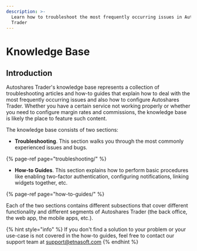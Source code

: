 ```yaml
---
description: >-
  Learn how to troubleshoot the most frequently occurring issues in Autoshares
  Trader
---
```


# Knowledge Base

## Introduction

Autoshares Trader's knowledge base represents a collection of troubleshooting articles and how-to guides that explain how to deal with the most frequently occurring issues and also how to configure Autoshares Trader. Whether you have a certain service not working properly or whether you need to configure margin rates and commissions, the knowledge base is likely the place to feature such content.

The knowledge base consists of two sections:

* **Troubleshooting**. This section walks you through the most commonly experienced issues and bugs.

{% page-ref page="troubleshooting/" %}

* **How-to Guides**. This section explains how to perform basic procedures like enabling two-factor authentication, configuring notifications, linking widgets together, etc.

{% page-ref page="how-to-guides/" %}

Each of the two sections contains different subsections that cover different functionality and different segments of Autoshares Trader \(the back office, the web app, the mobile apps, etc.\).

{% hint style="info" %}
If you don't find a solution to your problem or your use-case is not covered in the how-to guides, feel free to contact our support team at support@etnasoft.com
{% endhint %}

